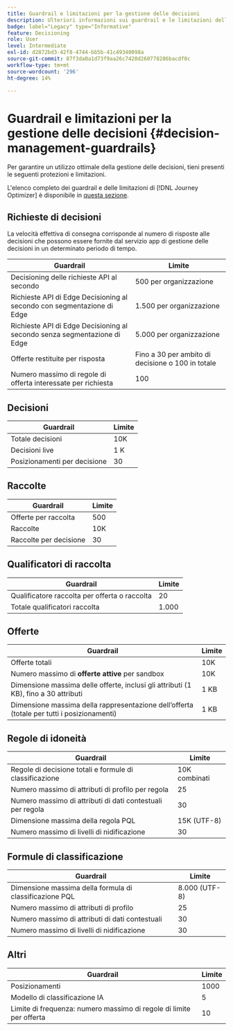 ```yaml
---
title: Guardrail e limitazioni per la gestione delle decisioni
description: Ulteriori informazioni sui guardrail e le limitazioni della gestione delle decisioni.
badge: label="Legacy" type="Informative"
feature: Decisioning
role: User
level: Intermediate
exl-id: d2872bd3-42f8-4744-bb5b-41c49340098a
source-git-commit: 87f3da0a1d73f9aa26c7420d260778286bacdf0c
workflow-type: tm+mt
source-wordcount: '296'
ht-degree: 14%

---
```


# Guardrail e limitazioni per la gestione delle decisioni {#decision-management-guardrails}

Per garantire un utilizzo ottimale della gestione delle decisioni, tieni presenti le seguenti protezioni e limitazioni.

L&#39;elenco completo dei guardrail e delle limitazioni di [!DNL Journey Optimizer] è disponibile in [questa sezione](../start/guardrails.md).

## Richieste di decisioni

La velocità effettiva di consegna corrisponde al numero di risposte alle decisioni che possono essere fornite dal servizio app di gestione delle decisioni in un determinato periodo di tempo.

| Guardrail | Limite |
| ------- | ------- |
| Decisioning delle richieste API al secondo | 500 per organizzazione |
| Richieste API di Edge Decisioning al secondo con segmentazione di Edge | 1.500 per organizzazione |
| Richieste API di Edge Decisioning al secondo senza segmentazione di Edge | 5.000 per organizzazione |
| Offerte restituite per risposta | Fino a 30 per ambito di decisione o 100 in totale |
| Numero massimo di regole di offerta interessate per richiesta | 100 |

## Decisioni

| Guardrail | Limite |
| ------- | ------- |
| Totale decisioni | 10K |
| Decisioni live | 1 K |
| Posizionamenti per decisione | 30 |

## Raccolte

| Guardrail | Limite |
| ------- | ------- |
| Offerte per raccolta | 500 |
| Raccolte | 10K |
| Raccolte per decisione | 30 |

## Qualificatori di raccolta

| Guardrail | Limite |
| ------- | ------- |
| Qualificatore raccolta per offerta o raccolta | 20 |
| Totale qualificatori raccolta | 1.000 |

## Offerte

| Guardrail | Limite |
| ------- | ------- |
| Offerte totali | 10K |
| Numero massimo di **offerte attive** per sandbox | 10K |
| Dimensione massima delle offerte, inclusi gli attributi (1 KB), fino a 30 attributi | 1 KB |
| Dimensione massima della rappresentazione dell’offerta (totale per tutti i posizionamenti) | 1 KB |

## Regole di idoneità

| Guardrail | Limite |
| ------- | ------- |
| Regole di decisione totali e formule di classificazione | 10K combinati |
| Numero massimo di attributi di profilo per regola | 25 |
| Numero massimo di attributi di dati contestuali per regola | 30 |
| Dimensione massima della regola PQL | 15K (UTF-8) |
| Numero massimo di livelli di nidificazione | 30 |

## Formule di classificazione

| Guardrail | Limite |
| ------- | ------- |
| Dimensione massima della formula di classificazione PQL | 8.000 (UTF-8) |
| Numero massimo di attributi di profilo | 25 |
| Numero massimo di attributi di dati contestuali | 30 |
| Numero massimo di livelli di nidificazione | 30 |

## Altri

| Guardrail | Limite |
| ------- | ------- |
| Posizionamenti | 1000 |
| Modello di classificazione IA | 5 |
| Limite di frequenza: numero massimo di regole di limite per offerta | 10 |
